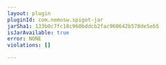 ```yaml
---
layout: plugin
pluginId: com.nemosw.spigot-jar
jarSha1: 133b0c7fc18c960bddcb2fac960642b570de5eb5
isJarAvailable: true
error: NONE
violations: []

---
```

